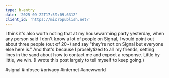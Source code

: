 ```yaml
---
type: h-entry
date: '2025-09-22T17:59:09.631Z'
client_id: 'https://micropublish.net/'
---
```

I think it's also worth noting that at my housewarming party yesterday, when any person said I don't know a lot of people on Signal, I would point out about three people (out of 20~) and say "they're not on Signal but everyone else here is." And that's because I  proselytized to all my friends, setting lines in the sand about how to contact me and expect a response. Little by little, we win.
(I wrote this post largely to tell myself to keep going.)

#signal #infosec #privacy #internet #anewworld
